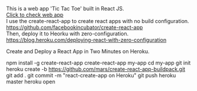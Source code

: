 This is a web app 'Tic Tac Toe' built in React JS. <br>
<a href= 'https://tic-tac-toe-in-react.herokuapp.com/'> Click to check web app </a> <br>
I use the create-react-app to create react apps with no build configuration. <br>
<a href='https://github.com/facebookincubator/create-react-app'>
https://github.com/facebookincubator/create-react-app</a> <br>
Then, deploy it to Heorku with zero-configuration. 
<a href ='https://blog.heroku.com/deploying-react-with-zero-configuration'>
https://blog.heroku.com/deploying-react-with-zero-configuration</a>

Create and Deploy a React App in Two Minutes on Heroku.

npm install -g create-react-app
create-react-app my-app
cd my-app
git init
heroku create -b https://github.com/mars/create-react-app-buildpack.git
git add .
git commit -m "react-create-app on Heroku"
git push heroku master
heroku open


